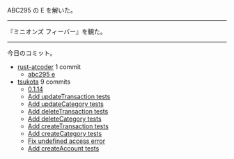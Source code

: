 ABC295 の E を解いた。

---

『ミニオンズ フィーバー』を観た。

---

今日のコミット。

- [rust-atcoder](https://github.com/bouzuya/rust-atcoder) 1 commit
  - [abc295 e](https://github.com/bouzuya/rust-atcoder/commit/a7446f1671d72265b406e785d8f4f60d97f29ce1)
- [tsukota](https://github.com/bouzuya/tsukota) 9 commits
  - [0.1.14](https://github.com/bouzuya/tsukota/commit/06e94ad0d0fa04874a5f3a5e81fe1fe27e090bfa)
  - [Add updateTransaction tests](https://github.com/bouzuya/tsukota/commit/b8cf6e756ef83869f6c6a671931e6232840752cf)
  - [Add updateCategory tests](https://github.com/bouzuya/tsukota/commit/c95fa9ca0d6b89de518bf49736565f44053c31fa)
  - [Add deleteTransaction tests](https://github.com/bouzuya/tsukota/commit/9b7ca917a246c9715f07349d8a53c29500db296b)
  - [Add deleteCategory tests](https://github.com/bouzuya/tsukota/commit/6dbbe0360016364e83f5f4091a720d77c440fc06)
  - [Add createTransaction tests](https://github.com/bouzuya/tsukota/commit/c6c8335024ec5d1713eccbb0bb08b9b7f7469703)
  - [Add createCategory tests](https://github.com/bouzuya/tsukota/commit/782fdd9494562c723510874d0961f9b976ad1b56)
  - [Fix undefined access error](https://github.com/bouzuya/tsukota/commit/3eb20bb9add9f10df4d8d78b4651403d0600a432)
  - [Add createAccount tests](https://github.com/bouzuya/tsukota/commit/76a3ae830cf4893d57eeebca2fa9061233e01c11)

